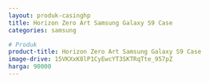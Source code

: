 ```yaml
---
layout: produk-casinghp
title: Horizon Zero Art Samsung Galaxy S9 Case
categories: samsung

# Produk
product-title: Horizon Zero Art Samsung Galaxy S9 Case
image-drive: 15VKXxK8lP1CyEwcYT3SKTRqTte_957pZ
harga: 90000
---
```

